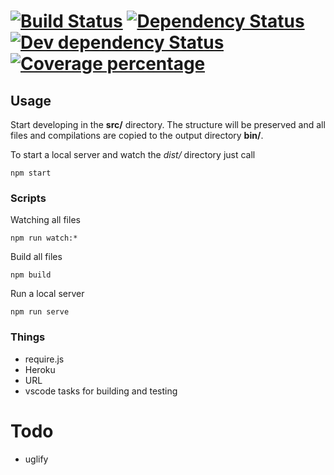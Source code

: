 # [![Build Status][travis-image]][travis-url] [![Dependency Status][dependencies-image]][dependencies-url] [![Dev dependency Status][devDependencies-image]][devDependencies-url] [![Coverage percentage][codecov-image]][codecov-url]


## Usage
Start developing in the **src/** directory. The structure will be preserved and all files and compilations are copied to the output directory **bin/**.

To start a local server and watch the *dist/* directory just call
```
npm start
```

### Scripts
Watching all files
```
npm run watch:*
```

Build all files
```
npm build
```

Run a local server
```
npm run serve
```

### Things

* require.js
* Heroku
* URL
* vscode tasks for building and testing

# Todo
- uglify

[travis-image]: https://travis-ci.org/simon-johansson/grid-game.svg?branch=master
[travis-url]: https://travis-ci.org/simon-johansson/grid-game

[dependencies-image]: https://david-dm.org/simon-johansson/grid-game.svg?theme=shields.io
[dependencies-url]: https://david-dm.org/simon-johansson/grid-game

[devDependencies-image]: https://david-dm.org/simon-johansson/grid-game/dev-status.svg
[devDependencies-url]: https://david-dm.org/simon-johansson/grid-game?type=dev

[codecov-image]: https://codecov.io/gh/simon-johansson/grid-game/branch/master/graph/badge.svg
[codecov-url]: https://codecov.io/gh/simon-johansson/grid-game
